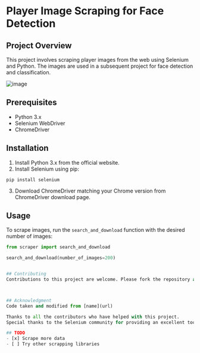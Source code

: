 # Player Image Scraping for Face Detection

## Project Overview
This project involves scraping player images from the web using Selenium and Python. The images are used in a subsequent project for face detection and classification.

![image](https://github.com/zakk7/Face_recognition_classification/assets/110348449/65c9a5b4-83ba-4b5f-8ef0-90e34771908d)


## Prerequisites
- Python 3.x
- Selenium WebDriver
- ChromeDriver

## Installation
1. Install Python 3.x from the official website.
2. Install Selenium using pip:

```pip install selenium ```

3. Download ChromeDriver matching your Chrome version from ChromeDriver download page.

## Usage
To scrape images, run the `search_and_download` function with the desired number of images:

```python
from scraper import search_and_download

search_and_download(number_of_images=200)


## Contributing
Contributions to this project are welcome. Please fork the repository and submit a pull request.



## Acknowledgment
Code taken and modified from [name](url)

Thanks to all the contributors who have helped with this project.
Special thanks to the Selenium community for providing an excellent tool for web automation.

## TODO
- [x] Scrape more data
- [ ] Try other scrapping libraries


